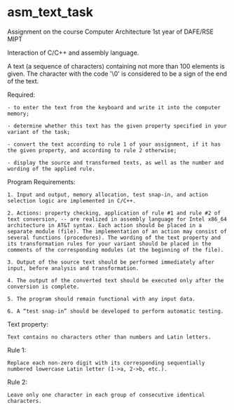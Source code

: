 # asm_text_task
Assignment on the course Computer Architecture 1st year of DAFE/RSE MIPT

Interaction of C/C++ and assembly language.

A text (a sequence of characters) containing not more than 100 elements is given. The character with the code '\0' is considered to be a sign of the end of the text.

Required:

    - to enter the text from the keyboard and write it into the computer memory;
    
    - determine whether this text has the given property specified in your variant of the task;
    
    - convert the text according to rule 1 of your assignment, if it has the given property, and according to rule 2 otherwise;
    
    - display the source and transformed texts, as well as the number and wording of the applied rule.

Program Requirements:

    1. Input and output, memory allocation, test snap-in, and action selection logic are implemented in C/C++.
    
    2. Actions: property checking, application of rule #1 and rule #2 of text conversion, -- are realized in assembly language for Intel x86_64 architecture in AT&T syntax. Each action should be placed in a separate module (file). The implementation of an action may consist of several functions (procedures). The wording of the text property and its transformation rules for your variant should be placed in the comments of the corresponding modules (at the beginning of the file).
    
    3. Output of the source text should be performed immediately after input, before analysis and transformation.
    
    4. The output of the converted text should be executed only after the conversion is complete.
    
    5. The program should remain functional with any input data.
    
    6. A “test snap-in” should be developed to perform automatic testing.
    
Text property:

    Text contains no characters other than numbers and Latin letters.

Rule 1:

    Replace each non-zero digit with its corresponding sequentially numbered lowercase Latin letter (1->a, 2->b, etc.).

Rule 2:

    Leave only one character in each group of consecutive identical characters.
